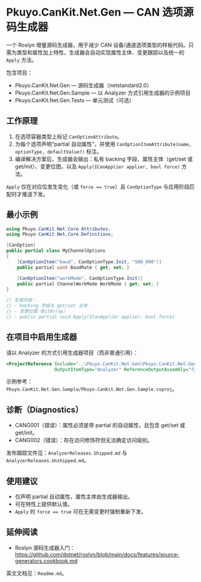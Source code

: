 # Pkuyo.CanKit.Net.Gen — CAN 选项源码生成器

一个 Roslyn 增量源码生成器，用于减少 CAN 设备/通道选项类型的样板代码。只需为类型和属性加上特性，生成器会自动实现属性主体、变更跟踪以及统一的 `Apply` 方法。

包含项目：
- Pkuyo.CanKit.Net.Gen — 源码生成器（netstandard2.0）
- Pkuyo.CanKit.Net.Gen.Sample — 以 Analyzer 方式引用生成器的示例项目
- Pkuyo.CanKit.Net.Gen.Tests — 单元测试（可选）

## 工作原理
1) 在选项容器类型上标记 `CanOptionAttribute`。
2) 为每个选项声明“partial 自动属性”，并使用 `CanOptionItemAttribute(name, optionType, defaultValue?)` 标注。
3) 编译解决方案后，生成器会输出：私有 backing 字段、属性主体（get/set 或 get/init）、变更位图，以及 `Apply(ICanApplier applier, bool force)` 方法。

`Apply` 仅在对应位发生变化（或 `force == true`）且 `CanOptionType` 与应用阶段匹配时才推送下发。

## 最小示例
```csharp
using Pkuyo.CanKit.Net.Core.Attributes;
using Pkuyo.CanKit.Net.Core.Definitions;

[CanOption]
public partial class MyChannelOptions
{
    [CanOptionItem("baud", CanOptionType.Init, "500_000")]
    public partial uint BaudRate { get; set; }

    [CanOptionItem("workMode", CanOptionType.Init)]
    public partial ChannelWorkMode WorkMode { get; set; }
}

// 生成内容：
// - backing 字段与 get/set 主体
// - 变更位图（BitArray）
// - public partial void Apply(ICanApplier applier, bool force)
```

## 在项目中启用生成器
请以 Analyzer 的方式引用生成器项目（而非普通引用）：
```xml
<ProjectReference Include="..\Pkuyo.CanKit.Net.Gen\Pkuyo.CanKit.Net.Gen.csproj"
                  OutputItemType="Analyzer" ReferenceOutputAssembly="false" />
```
示例参考：`Pkuyo.CanKit.Net.Gen.Sample/Pkuyo.CanKit.Net.Gen.Sample.csproj`。

## 诊断（Diagnostics）
- CANG001（错误）：属性必须是带 partial 的自动属性，且包含 get/set 或 get/init。
- CANG002（错误）：存在访问修饰符但无法确定访问级别。

发布跟踪文件见：`AnalyzerReleases.Shipped.md` 与 `AnalyzerReleases.Unshipped.md`。

## 使用建议
- 仅声明 partial 自动属性，属性主体由生成器输出。
- 可在特性上提供默认值。
- `Apply` 的 `force == true` 可在无需变更时强制重新下发。

## 延伸阅读
- Roslyn 源码生成器入门：https://github.com/dotnet/roslyn/blob/main/docs/features/source-generators.cookbook.md

英文文档见：`Readme.md`。

